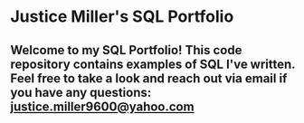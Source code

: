 # Justice Miller's SQL Portfolio

## Welcome to my SQL Portfolio! This code repository contains examples of SQL I've written. Feel free to take a look and reach out via email if you have any questions: justice.miller9600@yahoo.com
